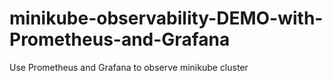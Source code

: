 # minikube-observability-DEMO-with-Prometheus-and-Grafana
Use Prometheus and Grafana to observe minikube cluster
